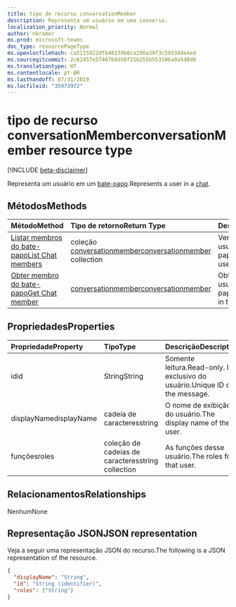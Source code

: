 ```yaml
---
title: tipo de recurso conversationMember
description: Representa um usuário em uma conversa.
localization_priority: Normal
author: nkramer
ms.prod: microsoft-teams
doc_type: resourcePageType
ms.openlocfilehash: ca5115922dfb40239b8ca290a39f3c5953d4e4ed
ms.sourcegitcommit: 2c62457e57467b8d50f21b255b553106a9a5d8d6
ms.translationtype: HT
ms.contentlocale: pt-BR
ms.lasthandoff: 07/31/2019
ms.locfileid: "35973972"
---
```

# <a name="conversationmember-resource-type"></a><span data-ttu-id="1140d-103">tipo de recurso conversationMember</span><span class="sxs-lookup"><span data-stu-id="1140d-103">conversationMember resource type</span></span>

[!INCLUDE [beta-disclaimer](../../includes/beta-disclaimer.md)]

<span data-ttu-id="1140d-104">Representa um usuário em um [bate-papo](chat.md).</span><span class="sxs-lookup"><span data-stu-id="1140d-104">Represents a user in a [chat](chat.md).</span></span>

## <a name="methods"></a><span data-ttu-id="1140d-105">Métodos</span><span class="sxs-lookup"><span data-stu-id="1140d-105">Methods</span></span>

| <span data-ttu-id="1140d-106">Método</span><span class="sxs-lookup"><span data-stu-id="1140d-106">Method</span></span>       | <span data-ttu-id="1140d-107">Tipo de retorno</span><span class="sxs-lookup"><span data-stu-id="1140d-107">Return Type</span></span>  |<span data-ttu-id="1140d-108">Descrição</span><span class="sxs-lookup"><span data-stu-id="1140d-108">Description</span></span>|
|:---------------|:--------|:----------|
|[<span data-ttu-id="1140d-109">Listar membros do bate-papo</span><span class="sxs-lookup"><span data-stu-id="1140d-109">List Chat members</span></span>](../api/conversationmember-list.md) | <span data-ttu-id="1140d-110">coleção [conversationmember](conversationmember.md)</span><span class="sxs-lookup"><span data-stu-id="1140d-110">[conversationmember](conversationmember.md) collection</span></span> | <span data-ttu-id="1140d-111">Ver a lista de todos os usuários no bate-papo.</span><span class="sxs-lookup"><span data-stu-id="1140d-111">Get the list of all users in the chat.</span></span>|
|[<span data-ttu-id="1140d-112">Obter membro do bate-papo</span><span class="sxs-lookup"><span data-stu-id="1140d-112">Get Chat member</span></span>](../api/conversationmember-get.md) | [<span data-ttu-id="1140d-113">conversationmember</span><span class="sxs-lookup"><span data-stu-id="1140d-113">conversationmember</span></span>](conversationmember.md) | <span data-ttu-id="1140d-114">Obter um único usuário no bate-papo.</span><span class="sxs-lookup"><span data-stu-id="1140d-114">Get a single user in the chat.</span></span>|

## <a name="properties"></a><span data-ttu-id="1140d-115">Propriedades</span><span class="sxs-lookup"><span data-stu-id="1140d-115">Properties</span></span>

| <span data-ttu-id="1140d-116">Propriedade</span><span class="sxs-lookup"><span data-stu-id="1140d-116">Property</span></span>     | <span data-ttu-id="1140d-117">Tipo</span><span class="sxs-lookup"><span data-stu-id="1140d-117">Type</span></span>   |<span data-ttu-id="1140d-118">Descrição</span><span class="sxs-lookup"><span data-stu-id="1140d-118">Description</span></span>|
|:---------------|:--------|:----------|
|<span data-ttu-id="1140d-119">id</span><span class="sxs-lookup"><span data-stu-id="1140d-119">id</span></span>|<span data-ttu-id="1140d-120">String</span><span class="sxs-lookup"><span data-stu-id="1140d-120">String</span></span>| <span data-ttu-id="1140d-121">Somente leitura.</span><span class="sxs-lookup"><span data-stu-id="1140d-121">Read-only.</span></span> <span data-ttu-id="1140d-122">ID exclusivo do usuário.</span><span class="sxs-lookup"><span data-stu-id="1140d-122">Unique ID of the message.</span></span>|
|<span data-ttu-id="1140d-123">displayName</span><span class="sxs-lookup"><span data-stu-id="1140d-123">displayName</span></span>| <span data-ttu-id="1140d-124">cadeia de caracteres</span><span class="sxs-lookup"><span data-stu-id="1140d-124">string</span></span> | <span data-ttu-id="1140d-125">O nome de exibição do usuário.</span><span class="sxs-lookup"><span data-stu-id="1140d-125">The display name of the user.</span></span> |
|<span data-ttu-id="1140d-126">funções</span><span class="sxs-lookup"><span data-stu-id="1140d-126">roles</span></span>| <span data-ttu-id="1140d-127">coleção de cadeias de caracteres</span><span class="sxs-lookup"><span data-stu-id="1140d-127">string collection</span></span> | <span data-ttu-id="1140d-128">As funções desse usuário.</span><span class="sxs-lookup"><span data-stu-id="1140d-128">The roles for that user.</span></span> |

## <a name="relationships"></a><span data-ttu-id="1140d-129">Relacionamentos</span><span class="sxs-lookup"><span data-stu-id="1140d-129">Relationships</span></span>

<span data-ttu-id="1140d-130">Nenhum</span><span class="sxs-lookup"><span data-stu-id="1140d-130">None</span></span>

## <a name="json-representation"></a><span data-ttu-id="1140d-131">Representação JSON</span><span class="sxs-lookup"><span data-stu-id="1140d-131">JSON representation</span></span>

<span data-ttu-id="1140d-132">Veja a seguir uma representação JSON do recurso.</span><span class="sxs-lookup"><span data-stu-id="1140d-132">The following is a JSON representation of the resource.</span></span>

<!-- {
  "blockType": "resource",
  "optionalProperties": [

  ],
  "@odata.type": "microsoft.graph.conversationMember",
  "baseType": "",
  "keyProperty": "id"
}-->

```json
{
  "displayName": "String",
  "id": "String (identifier)",
  "roles": ["String"]
}
```

<!-- uuid: 16cd6b66-4b1a-43a1-adaf-3a886856ed98
2019-02-04 14:57:30 UTC -->
<!-- {
  "type": "#page.annotation",
  "description": "conversationMember resource",
  "keywords": "",
  "section": "documentation",
  "tocPath": ""
}-->